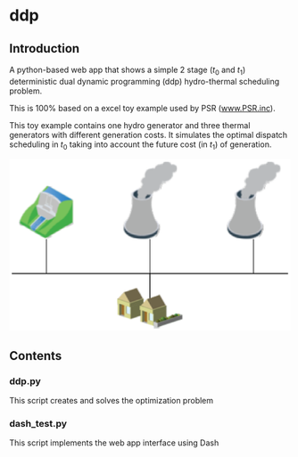 # ddp

## Introduction

A python-based web app that shows a simple 2 stage ($t_0$ and $t_1$) deterministic dual dynamic programming (ddp) hydro-thermal scheduling problem.

This is 100% based on a excel toy example used by PSR (www.PSR.inc). 

This toy example contains one hydro generator and three thermal generators with different generation costs. It simulates the optimal dispatch scheduling in $t_0$ taking into account the future cost (in $t_1$) of generation.

![toy example](./diagram.png)


## Contents

### ddp.py

This script creates and solves the optimization problem

### dash_test.py

This script implements the web app interface using Dash


